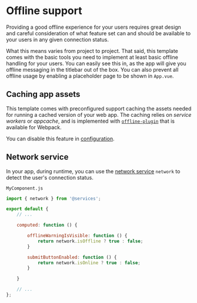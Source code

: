 
# Offline support

Providing a good offline experience for your users requires great design and careful consideration of what feature set can and should be available to your users in any given connection status.

What this means varies from project to project. That said, this template comes with the basic tools you need to implement at least basic offline handling for your users. You can easily see this in, as the app will give you offline messaging in the titlebar out of the box. You can also prevent all offline usage by enabling a placeholder page to be shown in `App.vue`.

## Caching app assets

This template comes with preconfigured support caching the assets needed for running a cached version of your web app. The caching relies on _service workers_ or _appcache_, and is implemented with [`offline-plugin`](https://github.com/NekR/offline-plugin) that is available for Webpack.

You can disable this feature in [configuration](../app/config.md).

## Network service

In your app, during runtime, you can use the [network service](https://github.com/Eiskis/bellevue/blob/master/src/services/network.js) `network` to detect the user's connection status.

`MyComponent.js`

```js
import { network } from '@services';

export default {
	// ...

	computed: function () {

		offlineWarningIsVisible: function () {
			return network.isOffline ? true : false;
		}

		submitButtonEnabled: function () {
			return network.isOnline ? true : false;
		}

	}

	// ...
};

```
